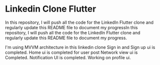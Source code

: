 # Linkedin Clone Flutter

In this repository, I will push all the code for the LinkedIn Flutter clone and regularly update this README file to document my progressIn this repository, I will push all the code for the LinkedIn Flutter clone and regularly update this README file to document my progress.

I'm using MVVM architecture in this linkedin clone
Sign in and Sign up ui is completed.
Home ui is completed for user post
Network view ui is Completed.
Notification UI is completed.
Working on profile ui.